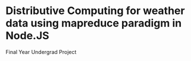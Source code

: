# Distributive Computing for weather data using mapreduce paradigm in Node.JS
Final Year Undergrad Project
